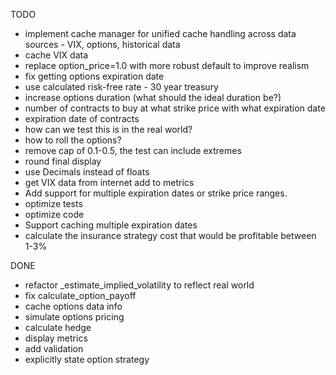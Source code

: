 TODO

* implement cache manager for unified cache handling across data sources - VIX, options, historical data
* cache VIX data
* replace option_price=1.0 with more robust default to improve realism
* fix getting options expiration date
* use calculated risk-free rate - 30 year treasury
* increase options duration (what should the ideal duration be?)
* number of contracts to buy at what strike price with what expiration date
* expiration date of contracts
* how can we test this is in the real world?
* how to roll the options?
* remove cap of 0.1-0.5, the test can include extremes
* round final display
* use Decimals instead of floats
* get VIX data from internet add to metrics
* Add support for multiple expiration dates or strike price ranges.
* optimize tests
* optimize code
* Support caching multiple expiration dates
* calculate the insurance strategy cost that would be profitable between 1-3%


DONE
* refactor _estimate_implied_volatility to reflect real world
* fix calculate_option_payoff
* cache options data info
* simulate options pricing
* calculate hedge
* display metrics
* add validation
* explicitly state option strategy